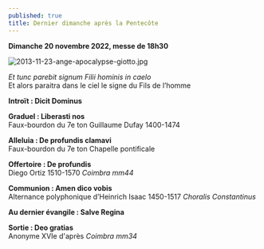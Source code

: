 ```yaml
---
published: true
title: Dernier dimanche après la Pentecôte
---
```

**Dimanche 20 novembre 2022, messe de 18h30**

![2013-11-23-ange-apocalypse-giotto.jpg]({{site.baseurl}}/images/2013-11-23-ange-apocalypse-giotto.jpg)


*Et tunc parebit signum Filii hominis in caelo*  
Et alors paraitra dans le ciel le signe du Fils de l’homme

**Introït : Dicit Dominus**

**Graduel : Liberasti nos**  
Faux-bourdon du 7e ton Guillaume Dufay 1400-1474

**Alleluia : De profundis clamavi**  
Faux-bourdon du 7e ton Chapelle pontificale

**Offertoire : De profundis**  
Diego Ortiz 1510-1570 *Coimbra mm44*

**Communion : Amen dico vobis**  
Alternance polyphonique d’Heinrich Isaac 1450-1517 *Choralis Constantinus*

**Au dernier évangile : Salve Regina**

**Sortie : Deo gratias**  
Anonyme XVIe d'après *Coimbra mm34*
